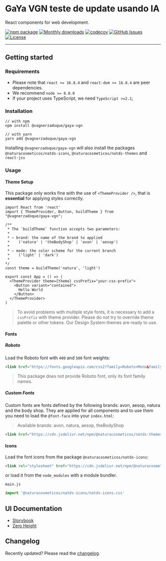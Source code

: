 # GaYa VGN teste de update usando IA

React components for web development.

[![npm package](https://img.shields.io/npm/v/@naturacosmeticos/natds-react/latest.svg)](https://www.npmjs.com/package/@naturacosmeticos/natds-react)
[![Monthly downloads](https://img.shields.io/npm/dm/@naturacosmeticos/natds-react.svg)](https://www.npmjs.com/package/@naturacosmeticos/natds-react)
[![codecov](https://codecov.io/gh/natura-cosmeticos/natds-js/branch/main/graph/badge.svg?token=ehUsMUSSbj)](https://codecov.io/gh/natura-cosmeticos/natds-js)
[![GitHub Issues](https://img.shields.io/github/issues/natura-cosmeticos/natds-js.svg)](https://github.com/natura-cosmeticos/natds-js/issues)
[![License](https://img.shields.io/badge/license-ISC-blue.svg)](https://opensource.org/licenses/ISC)

---

## Getting started

### Requirements

- Please note that `react >= 16.8.4` and `react-dom >= 16.8.4` are peer dependencies.
- We recommend `node >= 8.0.0`
- If your project uses TypeScript, we need `TypeScript >=2.1`;

### Installation

```shell script
// with npm
npm install @vagnerzadoque/gaya-vgn

// with yarn
yarn add @vagnerzadoque/gaya-vgn
```

Installing `@vagnerzadoque/gaya-vgn` will also install the packages `@naturacosmeticos/natds-icons`, `@naturacosmeticos/natds-themes` and `react-jss`


### Usage
#### **Theme Setup**

This package only works fine with the use of `<ThemeProvider />`, that is **essential** for applying styles correctly.

```tsx
import React from 'react'
import { ThemeProvider, Button, buildTheme } from "@vagnerzadoque/gaya-vgn";

/**
 * The `buildTheme` function accepts two parameters:
 *
 * — brand: the name of the brand to applied
 *    ('natura' | 'theBodyShop' | 'avon' | 'aesop')
 *
 * — mode: the color scheme for the current branch
 *    ('light' | 'dark')
 *
*/
const theme = buildTheme('natura', 'light')

export const App = () => (
  <ThemeProvider theme={theme} cssPrefix="your-css-prefix">
    <Button variant="contained">
      Hello World
    </Button>
  </ThemeProvider>
)
```

> To avoid problems with multiple style fonts, it is necessary to add a `cssPrefix` with theme provider. Please do not try to override theme palette or other tokens. Our Design System themes are ready to use.

#### **Fonts**
##### Roboto

Load the Roboto font with `400` and `500` font weights:

```html
<link href="https://fonts.googleapis.com/css2?family=Roboto+Mono&family=Roboto:wght@400;500&display=swap" rel="stylesheet" />
```

> This package does not provide Roboto font, only its font family names.

##### Custom Fonts
Custom fonts are fonts defined by the following brands: avon, aesop, natura and the body shop. They are applied for all components and to use them you need to load the `@font-face` into your `index.html`:
> Available brands: avon, natura, aesop, theBodyShop

```html
<link href="https://cdn.jsdelivr.net/npm/@naturacosmeticos/natds-themes@latest/dist/assets/[BRAND]_fonts.css" rel="stylesheet" />
```

#### Icons

Load the font icons from the package `@naturacosmeticos/natds-icons`:

```html
<link rel="stylesheet" href="https://cdn.jsdelivr.net/npm/@naturacosmeticos/natds-icons@latest/dist/natds-icons.css">
```

or load it from the `node_modules` with a module bundler.

`main.js`

```javascript
import '@naturacosmeticos/natds-icons/natds-icons.css'
```

## UI Documentation
- [Storybook](https://natds-web.natura.design/react/index.html)
- [Zero Height](https://ds.natura.design/)

## Changelog
Recently updated? Please read the [changelog](./CHANGELOG.md).
